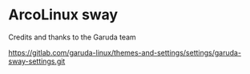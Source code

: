 # ArcoLinux sway

Credits and thanks to the Garuda team

https://gitlab.com/garuda-linux/themes-and-settings/settings/garuda-sway-settings.git